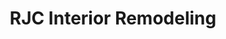 ---
title: "RJC Interior Remodeling"
url: /wantagh/rjc-interior-remodeling/
shop: Raumausstattung
---